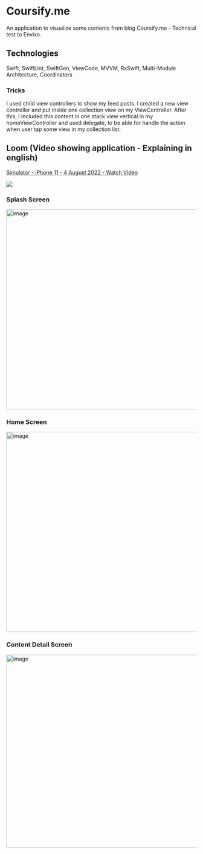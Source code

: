 # Coursify.me
An application to visualize some contents from blog Coursify.me - Technical test to Envixo.

## Technologies
Swift, SwiftLint, SwiftGen, ViewCode, MVVM, RxSwift, Multi-Module Architecture, Coordinators


### Tricks 

I used child view controllers to show my feed posts. I created a new view controller and put inside one collection view on my ViewController. After this, I included this content in one stack view vertical in my homeViewController and used delegate, to be able for handle the action when user tap some view in my collection list.

## Loom (Video showing application - Explaining in english) 

<a href="https://www.loom.com/share/98072454d8fc471495dac75679e6066f">
    <p>Simulator - iPhone 11 - 4 August 2022 - Watch Video</p>
    <img style="max-width:300px;" src="https://cdn.loom.com/sessions/thumbnails/98072454d8fc471495dac75679e6066f-with-play.gif">
  </a>
 
### Splash Screen

<img width="528" alt="image" src="https://user-images.githubusercontent.com/80660320/182765914-9cba5673-d4fe-447d-a4c3-a0481d07c859.png">

### Home Screen

<img width="528" alt="image" src="https://user-images.githubusercontent.com/80660320/182765961-9f3f5222-d01a-4389-98a3-a3d490706b10.png">

### Content Detail Screen

<img width="509" alt="image" src="https://user-images.githubusercontent.com/80660320/182766011-37d269c2-f8fe-4f8a-a6be-ca0b68637b3b.png">
